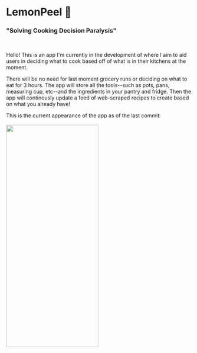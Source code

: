 <h1>LemonPeel 🍋 </h1> 
<h3>"Solving Cooking Decision Paralysis"</h3> </br>

Hello! This is an app I'm currently in the development of where I aim to aid users in deciding what to cook based off of what is in their kitchens at the moment. </br>

There will be no need for last moment grocery runs or deciding on what to eat for 3 hours. The app will store all the tools--such as pots, pans, measuring cup, etc--and the ingredients in your pantry and fridge. Then the app will continously update a feed of web-scraped recipes to create based on what you already have! </br>

This is the current appearance of the app as of the last commit: </br></br>
<img src="https://lh3.googleusercontent.com/pw/AP1GczP-iHDVjjLBSTxGbMW9G6bXilvvYhZs1S7mTduCksS2kHmDMSKun-ujZPQhG9wE68XcIaegCz4eJcOLzFVwMlVP9dOkolFqiEC9Z3gHWrIXunPvsHIb077wr83nzDbSiCJTHh6TJgSynIc7vdb3yGVBgnk5wlwCaJpWlXqJLOFlmNYbdVCvknVqYjdLVmL3Iru7BnvZxleEZLEyB8dr9Tw7K7zGA3THINf58I-k11Lkde7z8tuVPJGMWGKtm7Kbg8DDnnsUn3Ne6RmL1naixO62GAu3981qtC4r1sRdBZ1G9AwfrhBPE1ZC8LSwHEKjQ558-fEqe6ZeH2qOMd1v26cSey7JmS6DI5DIzgxFgmv0odTmcBfWJxK9b4VTHsShTLf1Ykvzd-6YBZ_Jtk6WY4xIIGZ7Dbcs2gBUMAwVZPy5vpihTKMcMwhldqomNFki-x8fYnc3fpB408Dg2drr-tBbRL9izenntx6ws_pclZOKo7lAJe-85DXCAtHLdA1Oyg3STMAuCqSz68hVDIbMmWVKhBcjrx2wePLx5EgB86Zye7hqm6yigcIb080tM8-UOjirZ016pL4NnLhM0isJ_bxO3-TSMRYZ8BZWNh9xBMwNMlySYXva8KVBehKQwFE7-t67eTjR_SB5ylXspMVUzc6Fecx2VFuVqGBFl8bV0q9Dkym8q9CEjUrAbYfAVqGUv1vEHXYLgS652OWNd1bfULxYzcWpa9oRrqYideKQ-wk2E5MdbXtg_Y7SJXh0yGI5gPI-Uui9XVVcS1IlVf0GxeZouRNAiJwb0b0xEQgwfw8gkGjaKLVE88Vgmxtbf_jBZkxtsvffX_rkrqCeTdtl_P0UDhj7TlEayqsjlb0hjx1s5xrNiIk7kHIrqV8Dbe1QQnz1tJ4hwFHfV-btMaBGAQsDrLs_QW1gZCqOcf2cgAEeBhc0KcjOWldRi6lrxbn3Qgn8ETOXMvWpmaZwM1VDd8EnZD1T2fEsK2LZYp8z-1NTPy-bew=w599-h1212-s-no?authuser=1" width="250" height="600"/>
